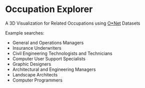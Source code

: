 # Occupation Explorer
A 3D Visualization for Related Occupations using [O*Net]([url](https://www.onetcenter.org/database.html)https://www.onetcenter.org/database.html) Datasets


Example searches:
- General and Operations Managers
- Insurance Underwriters
- Civil Engineering Technologists and Technicians
- Computer User Support Specialists
- Graphic Designers
- Architectural and Engineering Managers
- Landscape Architects
- Computer Programmers
